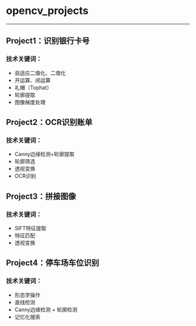 # opencv_projects

---

## **Project1：识别银行卡号**
### 技术关键词：
- 自适应二值化、二值化
- 开运算、闭运算
- 礼帽（Tophat）
- 轮廓提取
- 图像梯度处理

## **Project2：OCR识别账单**
### 技术关键词：
- Canny边缘检测+轮廓提取
- 轮廓筛选
- 透视变换
- OCR识别

## **Project3：拼接图像**
### 技术关键词：
- SIFT特征提取
- 特征匹配
- 透视变换

## **Project4：停车场车位识别**
### 技术关键词：
- 形态学操作
- 直线检测
- Canny边缘检测 + 轮廓检测
- 记忆化搜索
